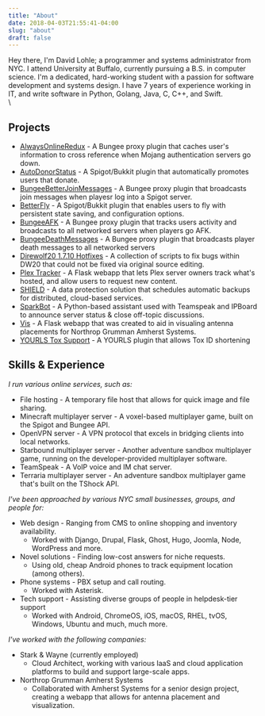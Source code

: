 ```yaml
---
title: "About"
date: 2018-04-03T21:55:41-04:00
slug: "about"
draft: false
---
```



Hey there, I'm David Lohle; a programmer and systems administrator from NYC. I attend
University at Buffalo, currently pursuing a B.S. in computer science. I'm a dedicated,
hard-working student with a passion for software development and systems design. I have 7
years of experience working in IT, and write software in Python, Golang, Java, C, C++, and
Swift.
\
\

## Projects
* [AlwaysOnlineRedux](https://github.com/iPwnAge/AlwaysOnlineRedux) - A Bungee proxy
  plugin that caches user's information to cross reference when Mojang authentication
  servers go down.
* [AutoDonorStatus](https://github.com/iPwnAge/AutoDonorStatus) - A Spigot/Bukkit plugin
  that automatically promotes users that donate.
* [BungeeBetterJoinMessages](https://github.com/iPwnAge/BetterBungeeJoinMessages) - A
  Bungee proxy plugin that broadcasts join messages when playesr log into a Spigot server.
* [BetterFly](https://github.com/iPwnAge/BetterFly) - A Spigot/Bukkit plugin that enables
  users to fly with persistent state saving, and configuration options.
* [BungeeAFK](https://github.com/iPwnAge/BungeeAFK) - A Bungee proxy plugin that tracks
  users activity and broadcasts to all networked servers when players go AFK.
* [BungeeDeathMessages](https://github.com/iPwnAge/BungeeDeathMessages) - A Bungee proxy
  plugin that broadcasts player death messages to all networked servers
* [Direwolf20 1.7.10 Hotfixes](https://github.com/iPwnAge/Direwolf20-1.7.10-Hotfixes) - A
  collection of scripts to fix bugs within DW20 that could not be fixed via original
  source editing.
* [Plex Tracker](https://github.com/Proplex/plex-tracker) - A Flask webapp that lets Plex
  server owners track what's hosted, and allow users to request new content. 
* [SHIELD](https://github.com/starkandwayne/shield) - A data protection solution that
  schedules automatic backups for distributed, cloud-based services.
* [SparkBot](https://github.com/Proplex/SparkBot) - A Python-based assistant used with
  Teamspeak and IPBoard to announce server status & close off-topic discussions.
* [Vis](https://github.com/TheVindicators/Vis) - A Flask webapp that was created to aid in
  visualing antenna placements for Northrop Grumman Amherst Systems.
* [YOURLS Tox Support](https://github.com/Proplex/YOURLS-Tox-Support) - A YOURLS plugin
  that allows Tox ID shortening

## Skills & Experience

_I run various online services, such as:_

* File hosting - A temporary file host that allows for quick image and file sharing.
* Minecraft multiplayer server - A voxel-based multiplayer game, built on the Spigot and
  Bungee API.
* OpenVPN server - A VPN protocol that excels in bridging clients into local networks.  
* Starbound multiplayer server - Another adventure sandbox multiplayer game, running on
  the developer-provided multiplayer software.
* TeamSpeak - A VoIP voice and IM chat server.
* Terraria multiplayer server  - An adventure sandbox multiplayer game that's built on the
  TShock API.

_I've been approached by various NYC small businesses, groups, and people for:_

* Web design - Ranging from CMS to online shopping and inventory availability.
  * Worked with Django, Drupal, Flask, Ghost, Hugo, Joomla, Node, WordPress and more.
* Novel solutions - Finding low-cost answers for niche requests.
  * Using old, cheap Android phones to track equipment location (among others).
* Phone systems - PBX setup and call routing.
  * Worked with Asterisk.
* Tech support - Assisting diverse groups of people in helpdesk-tier support
  * Worked with Android, ChromeOS, iOS, macOS, RHEL, tvOS, Windows, Ubuntu and much, much
    more.

_I've worked with the following companies:_

* Stark & Wayne (currently employed)
  * Cloud Architect, working with various IaaS and cloud application platforms to build
    and support large-scale apps. 
* Northrop Grumman Amherst Systems
  * Collaborated with Amherst Systems for a senior design project, creating a webapp that
    allows for antenna placement and visualization.
